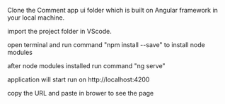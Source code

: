 Clone the Comment app ui folder which is built on Angular framework  in your local machine.

import the project folder in VScode.

open terminal and run command "npm install --save" to install node modules

after node modules installed run command "ng serve"

application will start run on http://localhost:4200

copy the URL and paste in brower to see the page

